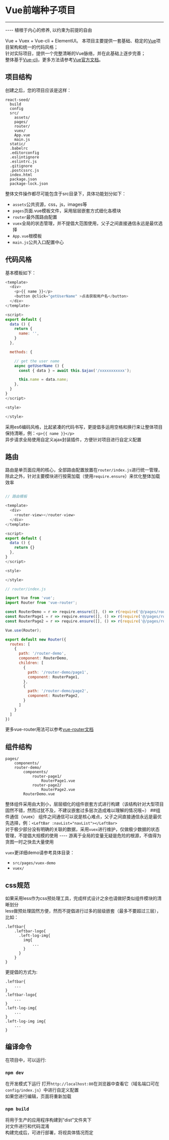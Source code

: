 # Vue前端种子项目

------
---- 植根于内心的修养, 以约束为前提的自由

Vue + Vuex + Vue-cli + ElementUI。 本项目主要提供一套基础、稳定的[Vue](https://cn.vuejs.org/)项目架构和统一的代码风格；<br>
针对实际项目，提供一个完整清晰的Vue脉络，并在此基础上逐步完善；<br>
整体基于[Vue-cli](https://cli.vuejs.org/zh/guide/cli-service.html)，更多方法请参考[Vue官方文档](https://cn.vuejs.org/)。

## 项目结构
创建之后，您的项目应该是这样：
```
react-seed/
  build
  config
  src/
    assets/
    pages/
    router/
    vuex/
    App.vue
    main.js
  static/
  .babelrc
  .editorconfig
  .eslintignore
  .eslintrc.js
  .gitignore
  .postcssrc.js
  index.html
  package.json
  package-lock.json
```
整体文件操作都尽可能包含于src目录下，具体功能划分如下：
* `assets`公共资源，css，js，images等
* `pages`页面.vue模板文件，采用层层嵌套方式细化各模块
* `router`最外围路由配置
* `vuex`全局的状态管理，并不提倡大范围使用，父子之间直接通信永远是最优选择
* `App.vue`根模板
* `main.js`公共入口配置中心

## 代码风格
基本模板如下：
```js
<template>
  <div>
    <p>{{ name }}</p>
    <button @click="getUserName" >点击获取用户名</button>
  </div>
</template>

<script>
export default {
  data () {
    return {
      name: '',
    }
  },

  methods: {

    // get the user name
    async getUserName () {
      const { data } = await this.$ajax('/xxxxxxxxxxx');

      this.name = data.name;
    },
  }
}
</script>

<style>

</style>

```
采用es6编码风格，比起紧凑的代码书写，更提倡多运用空格和换行来让整体项目保持清晰，例：`<p>{{ name }}</p>`<br>
异步请求全局使用自定义ajax封装插件，方便针对项目进行自定义配置<br>
## 路由
路由是单页面应用的核心，全部路由配置放置在`router/index.js`进行统一管理，除此之外，针对主要模块进行按需加载（使用`require.ensure`）来优化整体加载效率
```js

// 路由模板

<template>
  <div>
    <router-view></router-view>
  </div>
</template>

<script>
export default {
  data () {
    return {}
  },
}
</script>

<style>

</style>

// router/index.js

import Vue from 'vue';
import Router from 'vue-router';

const RouterDemo = r => require.ensure([], () => r(require('@/pages/router-demo/RouterDemo.vue')), 'RouterDemo');
const RouterPage1 = r => require.ensure([], () => r(require('@/pages/router-demo/components/router-page1/RouterPage1.vue')), 'RouterPage1');
const RouterPage2 = r => require.ensure([], () => r(require('@/pages/router-demo/components/router-page2/RouterPage2.vue')), 'RouterPage2');

Vue.use(Router);

export default new Router({
  routes: [
    {
      path: '/router-demo',
      component: RouterDemo,
      children: [
        {
          path: '/router-demo/page1',
          component: RouterPage1,
        },
        {
          path: '/router-demo/page2',
          component: RouterPage2,
        }
      ]
    }
  ]
})
```
更多vue-router用法可以参考[vue-router文档 ](https://router.vuejs.org/)
## 组件结构
```
pages/
    components/
    router-demo/
        components/
            router-page1/
                RouterPage1.vue
            router-page2/
                RouterPage2.vue
        RouterDemo.vue
```
整体组件采用由大到小，层层细化的组件嵌套方式进行构建（该结构针对大型项目固然不错，然而过犹不及，不建议嵌套过多层次造成难以理解的情况哦~）
##组件通信（vuex）
组件之间通信可以说是核心难点，父子之间直接通信永远是最优先选择，例：`<LeftBar :navList="navList"></LeftBar>`<br>
对于极少部分没有明确的关联的数据，采用`vuex`进行维护，仅做极少数据的状态管理，不提倡大规模的使用 ---- 游离于全局的变量无疑是危险的根源，不值得为贪图一时之快去大量使用<br>

`vuex`更详细demo请参考具体目录：
* `src/pages/vuex-demo`
* `vuex/`
## css规范
如果采用less作为css预处理工具，完成样式设计之余也请做好类似组件模块的清晰划分<br>
less做预处理固然方便，然而不提倡进行过多的层级嵌套（最多不要超过三层），比如：
```
.leftbar{
    .leftbar-logo{
      .left-log-img{
        img{
            ...
        }
      }
    }
}

```
更提倡的方式为:
```
.leftbar{
    ...
}
.leftbar-logo{
    ...
}
.left-log-img{
    ...
}
.left-log-img img{
    ...
}
```
## 编译命令
在项目中，可以运行:
### `npm dev`
在开发模式下运行
打开`http://localhost:80`在浏览器中查看它（域名端口可在`config/index.js`）中进行自定义配置<br>
如果您进行编辑，页面将重新加载<br>
### `npm build`
将用于生产的应用程序构建到“dist”文件夹下<br>
对文件进行和代码混淆<br>
构建完成后，可进行部署，将视具体情况而定
